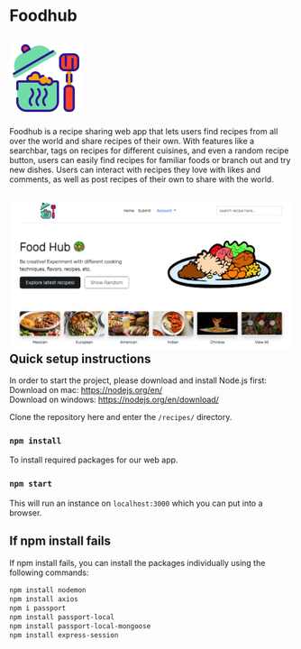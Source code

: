 # Foodhub

![Foodhub](recipes/public/img/logo.png)
--------
Foodhub is a recipe sharing web app that lets users find recipes from all over the world and share recipes of their own. With features like a searchbar, tags on recipes for different cuisines, and even a random recipe button, users can easily find recipes for familiar foods or branch out and try new dishes. Users can interact with recipes they love with likes and comments, as well as post recipes of their own to share with the world.

![Foodhub](recipes/public/img/homepage.png)
Quick setup instructions
------------------------

In order to start the project, please download and install Node.js first:  
Download on mac:  https://nodejs.org/en/  
Download on windows: https://nodejs.org/en/download/  


Clone the repository here and enter the `/recipes/` directory.


### `npm install`
To install required packages for our web app.


### `npm start`
This will run an instance on `localhost:3000` which you can put into a browser. 

## If npm install fails

If npm install fails, you can install the packages individually using the following commands:
```
npm install nodemon
npm install axios
npm i passport
npm install passport-local
npm install passport-local-mongoose
npm install express-session
```
